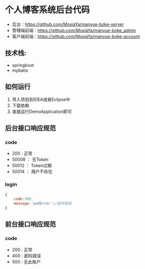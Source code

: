 # 个人博客系统后台代码
- 后台：https://github.com/MoxiaYa/manyue-boke-server
- 管理端前端：https://github.com/MoxiaYa/manyue-boke_admin
- 客户端前端：https://github.com/MoxiaYa/manyue-boke-account
## 技术栈:
- springboot
- mybatis
## 如何运行
1. 导入项目到IDEA或者Eclipse中
2. 下载依赖
3. 直接运行DemoApplication即可

## 后台接口响应规范
### code
- 200 : 正常
- 50008 ： 无Token
- 50012 ： Token过期
- 50014 ： 用户不存在

### login
```javascript
{
	code:300,
	message:'pwdError'//密码错误
}
```

## 前台接口响应规范
### code
- 200 : 正常
- 400 : 密码错误
- 500 : 无此账户
